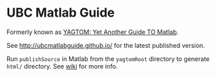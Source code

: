 UBC Matlab Guide
================

Formerly known as [YAGTOM: Yet Another Guide TO Matlab](https://code.google.com/p/yagtom/).

See <http://ubcmatlabguide.github.io/> for the latest published version.

Run `publishSource` in Matlab from the `yagtomRoot` directory to generate `html/` directory.  See [wiki](https://github.com/ubcmatlabguide/ubcmatlabguide.github.io/wiki) for more info.
